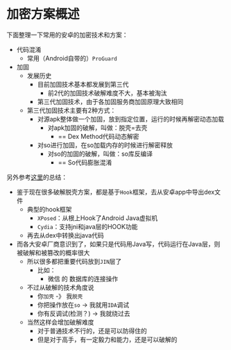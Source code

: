 # 加密方案概述

下面整理一下常用的安卓的加密技术和方案：

* 代码混淆
  * 常用（Android自带的）`ProGuard`
* 加固
  * 发展历史
    * 目前加固技术基本都发展到第三代
      * 前2代的加固技术破解难度不大，基本被淘汰
    * 第三代加固技术，由于各加固服务商加固原理大致相同
  * 第三代加固技术主要有2种方式：
    * 对源apk整体做一个加固，放到指定位置，运行的时候再解密动态加载
      * 对apk加固的破解，叫做：脱壳=去壳
        * == Dex Method代码动态解密
    * 对so进行加固，在so加载内存的时候进行解密释放
      * 对so的加固的破解，叫做：so库反编译
        * == So代码膨胀混淆

另外参考[这里](https://zhuanlan.kanxue.com/article-431.htm)的总结：

* 鉴于现在很多破解脱壳方案，都是基于`Hook`框架，去从安卓app中导出dex文件
  * 典型的hook框架
    * `XPosed`：从根上Hook了Android Java虚拟机
    * `Cydia`：支持jni和java层的HOOK功能
  * 再去从dex中转换出java代码
* 而各大安卓厂商意识到了，如果只是代码用Java写，代码运行在Java层，则被破解和被篡改的概率很大
  * 所以很多都把重要代码放到`JIN`层了
    * 比如：
      * 微信 的 数据库的连接操作
  * 不过从破解的技术角度说
    * 你`加壳` -》 我`脱壳`
    * 你把操作放在`so` -> 我就用`IDA`调试
    * 你有反调试(检测？) -> 我就绕过去
  * 当然这样会增加破解难度
    * 对于普通技术不行的，还是可以防得住的
    * 但是对于高手，有一定毅力和能力，还是可以破解的
